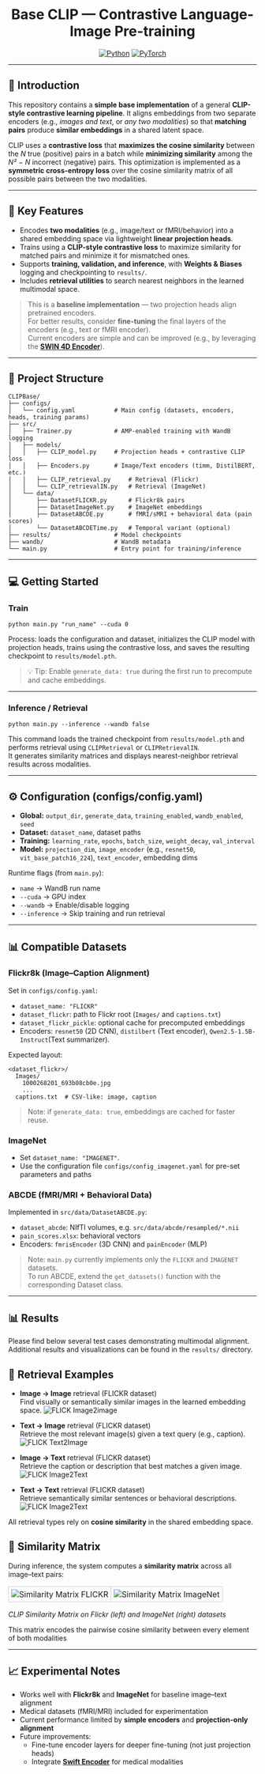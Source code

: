 <div align="center">

# Base CLIP — Contrastive Language-Image Pre-training

<a href="https://www.python.org/"><img alt="Python" src="https://img.shields.io/badge/-Python 3.9.6-blue?style=for-the-badge&logo=python&logoColor=white"></a>
<a href="https://pytorch.org/get-started/locally/"><img alt="PyTorch" src="https://img.shields.io/badge/-PyTorch 2.4-ee4c2c?style=for-the-badge&logo=pytorch&logoColor=white"></a>

</div>

---

## 📌 Introduction

This repository contains a **simple base implementation** of a general **CLIP-style contrastive learning pipeline**. It aligns embeddings from two separate encoders (e.g., *images and text*, or *any two modalities*) so that **matching pairs** produce **similar embeddings** in a shared latent space.

CLIP uses a **contrastive loss** that **maximizes the cosine similarity** between the *N* true (positive) pairs in a batch while **minimizing similarity** among the *N² − N* incorrect (negative) pairs. This optimization is implemented as a **symmetric cross-entropy loss** over the cosine similarity matrix of all possible pairs between the two modalities.

---

## 🚀 Key Features

- Encodes **two modalities** (e.g., image/text or fMRI/behavior) into a shared embedding space via lightweight **linear projection heads**.  
- Trains using a **CLIP-style contrastive loss** to maximize similarity for matched pairs and minimize it for mismatched ones.  
- Supports **training, validation, and inference**, with **Weights & Biases** logging and checkpointing to `results/`.  
- Includes **retrieval utilities** to search nearest neighbors in the learned multimodal space.  

> This is a **baseline implementation** — two projection heads align pretrained encoders.  
> For better results, consider **fine-tuning** the final layers of the encoders (e.g., text or fMRI encoder).  
> Current encoders are simple and can be improved (e.g., by leveraging the **[SWIN 4D Encoder](https://github.com/gillet-thomas/SWIN)**).

---

## 📁 Project Structure

```
CLIPBase/
├── configs/
│   └── config.yaml           # Main config (datasets, encoders, heads, training params)
├── src/
│   ├── Trainer.py            # AMP-enabled training with WandB logging
│   ├── models/
│   │   ├── CLIP_model.py     # Projection heads + contrastive CLIP loss
│   │   ├── Encoders.py       # Image/Text encoders (timm, DistilBERT, etc.)
│   │   ├── CLIP_retrieval.py     # Retrieval (Flickr)
│   │   └── CLIP_retrievalIN.py   # Retrieval (ImageNet)
│   └── data/
│       ├── DatasetFLICKR.py      # Flickr8k pairs
│       ├── DatasetImageNet.py    # ImageNet embeddings
│       ├── DatasetABCDE.py       # fMRI/sMRI + behavioral data (pain scores)
│       └── DatasetABCDETime.py   # Temporal variant (optional)
├── results/                  # Model checkpoints
├── wandb/                    # WandB metadata
└── main.py                   # Entry point for training/inference
```

---

## 💻 Getting Started

### Train

```
python main.py "run_name" --cuda 0
```

Process: loads the configuration and dataset, initializes the CLIP model with projection heads, trains using the contrastive loss, and saves the resulting checkpoint to `results/model.pth`.

> 💡 Tip: Enable `generate_data: true` during the first run to precompute and cache embeddings.

---

### Inference / Retrieval

```
python main.py --inference --wandb false
```

This command loads the trained checkpoint from `results/model.pth` and performs retrieval using `CLIPRetrieval` or `CLIPRetrievalIN`.  
It generates similarity matrices and displays nearest-neighbor retrieval results across modalities.

---

## ⚙️ Configuration (configs/config.yaml)

- **Global:** `output_dir`, `generate_data`, `training_enabled`, `wandb_enabled`, `seed`
- **Dataset:** `dataset_name`, dataset paths
- **Training:** `learning_rate`, `epochs`, `batch_size`, `weight_decay`, `val_interval`
- **Model:** `projection_dim`, `image_encoder` (e.g., `resnet50`, `vit_base_patch16_224`), `text_encoder`, embedding dims

Runtime flags (from `main.py`):
- `name` → WandB run name  
- `--cuda` → GPU index  
- `--wandb` → Enable/disable logging  
- `--inference` → Skip training and run retrieval  

---

## 📊 Compatible Datasets

### Flickr8k (Image–Caption Alignment)

Set in `configs/config.yaml`:
- `dataset_name: "FLICKR"`
- `dataset_flickr`: path to Flickr root (`Images/` and `captions.txt`)
- `dataset_flickr_pickle`: optional cache for precomputed embeddings
- Encoders: `resnet50` (2D CNN), `distilbert` (Text encoder), `Qwen2.5-1.5B-Instruct`(Text summarizer).

Expected layout:
```
<dataset_flickr>/
  Images/
    1000268201_693b08cb0e.jpg
    ...
  captions.txt  # CSV-like: image, caption
```

> Note: if `generate_data: true`, embeddings are cached for faster reuse.

### ImageNet

- Set `dataset_name: "IMAGENET"`. 
- Use the configuration file `configs/config_imagenet.yaml` for pre-set parameters and paths

### ABCDE (fMRI/MRI + Behavioral Data)

Implemented in `src/data/DatasetABCDE.py`:
- `dataset_abcde`: NIfTI volumes, e.g. `src/data/abcde/resampled/*.nii`
- `pain_scores.xlsx`: behavioral vectors
- Encoders: `fmrisEncoder` (3D CNN) and `painEncoder` (MLP)

> Note: `main.py` currently implements only the `FLICKR` and `IMAGENET` datasets.  
> To run ABCDE, extend the `get_datasets()` function with the corresponding Dataset class.

---

## 📊 Results

Please find below several test cases demonstrating multimodal alignment.  
Additional results and visualizations can be found in the `results/` directory.

## 🔹 Retrieval Examples

- **Image → Image** retrieval (FLICKR dataset)  
  Find visually or semantically similar images in the learned embedding space.
  ![FLICK Image2image](results/retrieval_Image2Image_Flickr_base90.png)

- **Text → Image** retrieval (FLICKR dataset)  
  Retrieve the most relevant image(s) given a text query (e.g., caption).
  ![FLICK Text2Image](results/retrieval_Text2Image_Flickr5.png)
  
- **Image → Text** retrieval (FLICKR dataset)   
  Retrieve the caption or description that best matches a given image.
  ![FLICK Image2Text](results/retrieval_Image2Text_Flickr5.png)

- **Text → Text** retrieval (FLICKR dataset)  
  Retrieve semantically similar sentences or behavioral descriptions.
  ![FLICK Image2Text](results/retrieval_Text2Text_Flickr_base1.png)
  
All retrieval types rely on **cosine similarity** in the shared embedding space.

## 🔹 Similarity Matrix

During inference, the system computes a **similarity matrix** across all image–text pairs:

<table align="center" style="border-collapse: collapse;">
  <tr>
    <td style="border: 1px solid #ccc; padding: 5px; text-align: center;">
      <img src="results/similarity_matrix_Flickr_base_80.png" width="" alt="Similarity Matrix FLICKR"/>
    </td>
    <td style="border: 1px solid #ccc; padding: 5px; text-align: center;">
      <img src="results/ImageNet/similarity_matrix_ImageNet3.png" width="" alt="Similarity Matrix ImageNet"/>
    </td>
  </tr>
</table>

_CLIP Similarity Matrix on Flickr (left) and ImageNet (right) datasets_

This matrix encodes the pairwise cosine similarity between every element of both modalities

---

## 📈 Experimental Notes

- Works well with **Flickr8k** and **ImageNet** for baseline image–text alignment  
- Medical datasets (fMRI/MRI) included for experimentation  
- Current performance limited by **simple encoders** and **projection-only alignment**  
- Future improvements:
  - Fine-tune encoder layers for deeper fine-tuning (not just projection heads)
  - Integrate **[Swift Encoder](https://github.com/gillet-thomas/SWIN)** for medical modalities  

